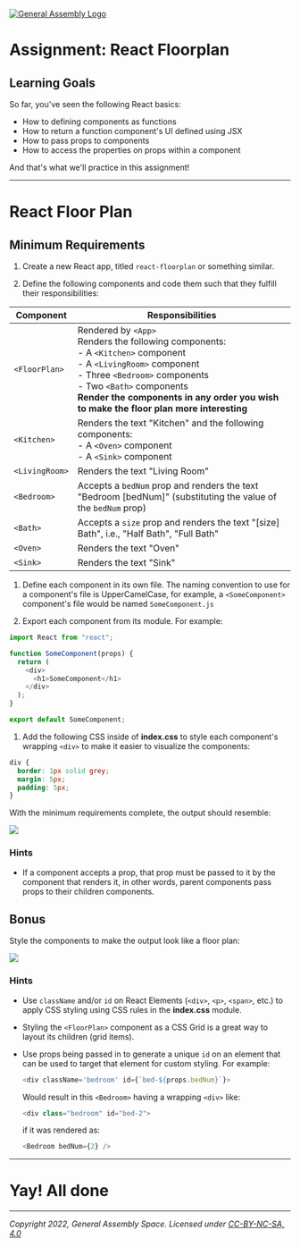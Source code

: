 [![General Assembly Logo](https://ga-dash.s3.amazonaws.com/production/assets/logo-9f88ae6c9c3871690e33280fcf557f33.png)](https://generalassemb.ly)

# Assignment: React Floorplan

## Learning Goals

So far, you've seen the following React basics:

- How to defining components as functions
- How to return a function component's UI defined using JSX
- How to pass props to components
- How to access the properties on props within a component

And that's what we'll practice in this assignment!

---

# React Floor Plan

## Minimum Requirements

1. Create a new React app, titled `react-floorplan` or something similar.

1. Define the following components and code them such that they fulfill their responsibilities:

| Component      | Responsibilities                                                                                                                                                                                                                                                                |
| -------------- | ------------------------------------------------------------------------------------------------------------------------------------------------------------------------------------------------------------------------------------------------------------------------------- |
| `<FloorPlan>`  | Rendered by `<App>`<br>Renders the following components:<br>- A `<Kitchen>` component<br>- A `<LivingRoom>` component<br>- Three `<Bedroom>` components<br>- Two `<Bath>` components<br>**Render the components in any order you wish to make the floor plan more interesting** |
| `<Kitchen>`    | Renders the text "Kitchen" and the following components:<br>- A `<Oven>` component<br>- A `<Sink>` component                                                                                                                                                                    |
| `<LivingRoom>` | Renders the text "Living Room"                                                                                                                                                                                                                                                  |
| `<Bedroom>`    | Accepts a `bedNum` prop and renders the text "Bedroom [bedNum]" (substituting the value of the `bedNum` prop)                                                                                                                                                                   |
| `<Bath>`       | Accepts a `size` prop and renders the text "[size] Bath", i.e., "Half Bath", "Full Bath"                                                                                                                                                                                        |
| `<Oven>`       | Renders the text "Oven"                                                                                                                                                                                                                                                         |
| `<Sink>`       | Renders the text "Sink"                                                                                                                                                                                                                                                         |

1. Define each component in its own file. The naming convention to use for a component's file is UpperCamelCase, for example, a `<SomeComponent>` component's file would be named `SomeComponent.js`

1. Export each component from its module. For example:

```js
import React from "react";

function SomeComponent(props) {
  return (
    <div>
      <h1>SomeComponent</h1>
    </div>
  );
}

export default SomeComponent;
```

1. Add the following CSS inside of **index.css** to style each component's wrapping `<div>` to make it easier to visualize the components:

```css
div {
  border: 1px solid grey;
  margin: 5px;
  padding: 5px;
}
```

With the minimum requirements complete, the output should resemble:

<img src="https://i.imgur.com/g0T8RNK.png">

### Hints

- If a component accepts a prop, that prop must be passed to it by the component that renders it, in other words, parent components pass props to their children components.

## Bonus

Style the components to make the output look like a floor plan:

<img src="https://i.imgur.com/NhRcNrk.png">

### Hints

- Use `className` and/or `id` on React Elements (`<div>`, `<p>`, `<span>`, etc.) to apply CSS styling using CSS rules in the **index.css** module.
- Styling the `<FloorPlan>` component as a CSS Grid is a great way to layout its children (grid items).
- Use props being passed in to generate a unique `id` on an element that can be used to target that element for custom styling. For example:

  ```js
  <div className='bedroom' id={`bed-${props.bedNum}`}>
  ```

  Would result in this `<Bedroom>` having a wrapping `<div>` like:

  ```js
  <div class="bedroom" id="bed-2">
  ```

  if it was rendered as:

  ```js
  <Bedroom bedNum={2} />
  ```

---

# Yay! All done

---

_Copyright 2022, General Assembly Space. Licensed under [CC-BY-NC-SA, 4.0](https://creativecommons.org/licenses/by-nc-sa/4.0/)_
